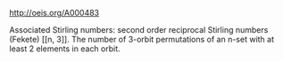 http://oeis.org/A000483

Associated Stirling numbers: second order reciprocal Stirling numbers (Fekete) [[n, 3]]. The number of 3-orbit permutations of an n-set with at least 2 elements in each orbit.
